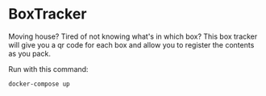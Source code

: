 # BoxTracker
Moving house? Tired of not knowing what's in which box? This box tracker will give you a qr code for each box and allow you to register the contents as you pack.

Run with this command:
```bash
docker-compose up
```